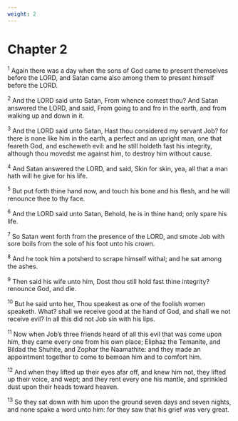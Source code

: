 ```yaml
---
weight: 2
---
```


# Chapter 2

<sup>1</sup> Again there was a day when the sons of God came to present themselves before the LORD, and Satan came also among them to present himself before the LORD. 

<sup>2</sup> And the LORD said unto Satan, From whence comest thou? And Satan answered the LORD, and said, From going to and fro in the earth, and from walking up and down in it. 

<sup>3</sup> And the LORD said unto Satan, Hast thou considered my servant Job? for there is none like him in the earth, a perfect and an upright man, one that feareth God, and escheweth evil: and he still holdeth fast his integrity, although thou movedst me against him, to destroy him without cause. 

<sup>4</sup> And Satan answered the LORD, and said, Skin for skin, yea, all that a man hath will he give for his life. 

<sup>5</sup> But put forth thine hand now, and touch his bone and his flesh, and he will renounce thee to thy face. 

<sup>6</sup> And the LORD said unto Satan, Behold, he is in thine hand; only spare his life. 

<sup>7</sup> So Satan went forth from the presence of the LORD, and smote Job with sore boils from the sole of his foot unto his crown. 

<sup>8</sup> And he took him a potsherd to scrape himself withal; and he sat among the ashes. 

<sup>9</sup> Then said his wife unto him, Dost thou still hold fast thine integrity? renounce God, and die. 

<sup>10</sup> But he said unto her, Thou speakest as one of the foolish women speaketh. What? shall we receive good at the hand of God, and shall we not receive evil? In all this did not Job sin with his lips. 

<sup>11</sup> Now when Job’s three friends heard of all this evil that was come upon him, they came every one from his own place; Eliphaz the Temanite, and Bildad the Shuhite, and Zophar the Naamathite: and they made an appointment together to come to bemoan him and to comfort him. 

<sup>12</sup> And when they lifted up their eyes afar off, and knew him not, they lifted up their voice, and wept; and they rent every one his mantle, and sprinkled dust upon their heads toward heaven. 

<sup>13</sup> So they sat down with him upon the ground seven days and seven nights, and none spake a word unto him: for they saw that his grief was very great. 



